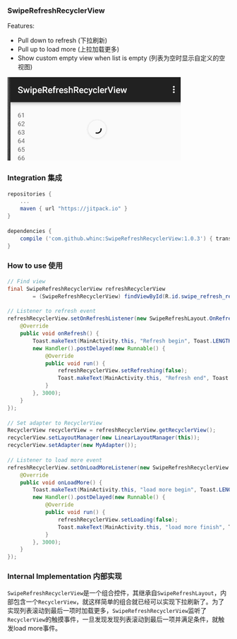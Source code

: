 ### SwipeRefreshRecyclerView

Features:

* Pull down to refresh (下拉刷新)
* Pull up to load more (上拉加载更多)
* Show custom empty view when list is empty (列表为空时显示自定义的空视图)

![screenshot](./screenshot.gif)

### Integration 集成

```groovy
repositories {
    ...
    maven { url "https://jitpack.io" }
}

dependencies {
    compile ('com.github.whinc:SwipeRefreshRecyclerView:1.0.3') { transitive = false }
}
```

### How to use 使用

```java
// Find view
final SwipeRefreshRecyclerView refreshRecyclerView
        = (SwipeRefreshRecyclerView) findViewById(R.id.swipe_refresh_recycler_view);

// Listener to refresh event
refreshRecyclerView.setOnRefreshListener(new SwipeRefreshLayout.OnRefreshListener() {
    @Override
    public void onRefresh() {
        Toast.makeText(MainActivity.this, "Refresh begin", Toast.LENGTH_SHORT).show();
        new Handler().postDelayed(new Runnable() {
            @Override
            public void run() {
                refreshRecyclerView.setRefreshing(false);
                Toast.makeText(MainActivity.this, "Refresh end", Toast.LENGTH_SHORT).show();
            }
        }, 3000);
    }
});

// Set adapter to RecyclerView
RecyclerView recyclerView = refreshRecyclerView.getRecyclerView();
recyclerView.setLayoutManager(new LinearLayoutManager(this));
recyclerView.setAdapter(new MyAdapter());

// Listener to load more event
refreshRecyclerView.setOnLoadMoreListener(new SwipeRefreshRecyclerView.OnLoadMoreListener() {
    @Override
    public void onLoadMore() {
        Toast.makeText(MainActivity.this, "load more begin", Toast.LENGTH_SHORT).show();
        new Handler().postDelayed(new Runnable() {
            @Override
            public void run() {
                refreshRecyclerView.setLoading(false);
                Toast.makeText(MainActivity.this, "load more finish", Toast.LENGTH_SHORT).show();
            }
        }, 3000);
    }
});
```

### Internal Implementation 内部实现

`SwipeRefreshRecyclerView`是一个组合控件，其继承自`SwipeRefreshLayout`，内部包含一个`RecyclerView`，就这样简单的组合就已经可以实现下拉刷新了。为了实现列表滚动到最后一项时加载更多，`SwipeRefreshRecyclerView`监听了`RecyclerView`的触摸事件，一旦发现发现列表滚动到最后一项并满足条件，就触发load more事件。
